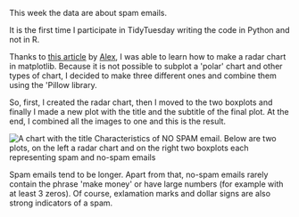 This week the data are about spam emails. 

It is the first time I participate in TidyTuesday writing the code in Python and not in R. 

Thanks to [this article](https://www.pythoncharts.com/matplotlib/radar-charts/) by [Alex](https://www.pythoncharts.com/matplotlib/radar-charts/), I was able to learn how to make a radar chart in matplotlib. 
Because it is not possible to subplot a 'polar' chart and other types of chart, I decided to make three different ones and combine them using the 'Pillow library. 

So, first, I created the radar chart, then I moved to the two boxplots and finally I made a new plot with the title and the subtitle of the final plot. 
At the end, I combined all the images to one and this is the result. 

![A chart with the title Characteristics of NO SPAM email. Below are two plots, on the left a radar chart and on the right two boxplots each representing spam and no-spam emails]()

Spam emails tend to be longer. Apart from that, no-spam emails rarely contain the phrase 'make money' or have large numbers (for example with at least 3 zeros). Of course, exlamation marks and dollar signs are also strong indicators of a spam.
